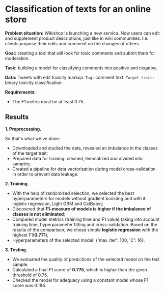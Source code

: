 # Classification of texts for an online store

**Problem situation:** Wikishop is launching a new service. Now users can edit and supplement product descriptions, just like in wiki communities. I.e. clients propose their edits and comment on the changes of others.

**Goal:** creating a tool that will look for toxic comments and submit them for moderation.

**Task:** building a model for classifying comments into positive and negative.

**Data:** Tweets with edit toxicity markup. ```Tag:``` comment text. ```Target trait:``` binary toxicity classification.

**Requirements:**

* The F1 metric must be at least 0.75.

## Results

**1. Preprocessing.**

So that's what we've done: 

* Downloaded and studied the data, revealed an imbalance in the classes of the target trait;
* Prepared data for training: cleaned, lemmatized and divided into samples;
* Created a pipeline for data vectorization during model cross-validation in order to prevent data leakage.

**2. Training.**

* With the help of randomized selection, we selected the best hyperparameters for models without gradient boosting and with it: logistic regression, Light GBM and CatBoost;
* Discovered that **F1-measure of models is higher if the imbalance of classes is not eliminated**;
* Compared model metrics (training time and F1 value) taking into account training time, hyperparameter fitting and cross-validation. Based on the results of the comparison, we chose simple **logistic regression** with the highest F1(**0.771**);
* Hyperparameters of the selected model: {'max_iter': 100, 'C': 16}.

**3. Testing.**

* We evaluated the quality of predictions of the selected model on the test sample.
* Calculated a final F1 score of **0.775**, which is higher than the given threshold of 0.75.
* Checked the model for adequacy using a constant model whose F1 score was 0.184.
